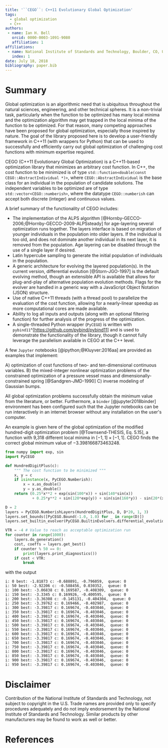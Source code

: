 ```yaml
---
title: '``CEGO``: C++11 Evolutionary Global Optimization'
tags:
  - global optimization
  - C++
authors:
 - name: Ian H. Bell
   orcid: 0000-0003-1091-9080
   affiliation: 1
affiliations:
 - name: National Institute of Standards and Technology, Boulder, CO, USA
   index: 1
date: July 18, 2018
bibliography: paper.bib
---
```


# Summary

Global optimization is an algorithmic need that is ubiquitous throughout the natural sciences, engineering, and other technical spheres.  It is a non-trivial task, particularly when the function to be optimized has many local minima and the optimization algorithm may get trapped in the local minima of the function to be optimized.  For that reason, many competing approaches have been proposed for global optimization, especially those inspired by nature.  The goal of the library proposed here is to develop a user-friendly framework in C++11 (with wrappers for Python) that can be used to successfully and efficiently carry out global optimization of challenging cost functions with minimum expertise required.

CEGO (C++11 Evolutionary Global Optimization) is a C++11-based optimization library that minimizes an arbitrary cost function.  In C++, the cost function to be minimized is of type ``std::function<double(const CEGO::AbstractIndividual *)>``, where ``CEGO::AbstractIndividual`` is the base class for an individual in the population of candidate solutions.  The independent variables to be optimized are of type ``std::vector<CEGO::numberish>``, where the datatype ``CEGO::numberish`` can accept both discrete (integer) and continuous values.

A brief summary of the functionality of CEGO includes:

* The implementation of the ALPS algorithm [@Hornby-GECCO-2006;@Hornby-GECCO-2009-ALPSsteady] for age-layering several optimization runs together.  The layers interface is based on migration of younger individuals in the population into older layers.  If the individual is too old, and does not dominate another individual in its next layer, it is removed from the population.  Age layering can be disabled through the use of a single layer if desired.
* Latin hypercube sampling to generate the initial population of individuals in the population.
* A generic architecture for evolving the layered population(s).  In the current version, differential evolution [@Storn-JGO-1997] is the default evolving method, though an extensible API is available that allows for plug-and-play of alternative population evolution methods.  Flags for the evolver are handled in a generic way with a JavaScript Object Notation (JSON) structure.
* Use of native C++11 threads (with a thread pool) to parallelize the evaluation of the cost function, allowing for a nearly-linear speedup as more computational cores are made available.
* Ability to log all inputs and outputs (along with an optional filtering function) for further analysis of the progress of the optimization.
* A single-threaded Python wrapper (``PyCEGO``) is written with ``pybind11``^[https://github.com/pybind/pybind11] and is used to demonstrate the functionality of the library, though it cannot fully leverage the parallelism available in CEGO at the C++ level.

A few ``Jupyter`` notebooks [@ipython;@Kluyver:2016aa] are provided as examples that implement:

A) optimization of cost functions of two- and ten-dimensional continuous variables.
B) the mixed-integer nonlinear optimization problems of the constrained optimization of a pressure vessel mass and dimensionally-constrained spring [@Sandgren-JMD-1990]
C) inverse modeling of Gaussian bumps.  

All global optimization problems successfully obtain the minimum value from the literature, or better.  Furthermore, a ``binder`` [@jupyter2018binder] environment has been configured such that the Jupyter notebooks can be run interactively in an internet browser without any installation on the user's computer.

An example is given here of the global optimization of the modified hundred-digit optimization problem [@Townsend-THESIS, Eq. 5.15], a function with 9,318 different local minima in $[-1,1] \times [-1,1]$.  CEGO finds the correct global minimum value of −3.398166873463248.

``` python
from numpy import exp, sin
import PyCEGO

def HundredDigitPlus(c):
    """ The cost function to be minimized """
    x, y = c
    if isinstance(x, PyCEGO.Numberish):
        x = x.as_double()
        y = y.as_double()
    return (0.25*x**2 + exp(sin(100*x)) + sin(140*sin(x)) 
            + 0.25*y**2 + sin(120*exp(y)) + sin(sin(160*y)) - sin(20*(x+y)))

D = 2
layers = PyCEGO.NumberishLayers(HundredDigitPlus, D, D*20, 1, 3)
layers.set_bounds([PyCEGO.Bound(-1.0, 1.0) for _ in range(D)])
layers.set_builtin_evolver(PyCEGO.BuiltinEvolvers.differential_evolution)

VTR = -4 # Value to reach as acceptable optimization run
for counter in range(1000):
    layers.do_generation()
    cost, coeffs = layers.get_best()
    if counter % 50 == 0:
        print(layers.print_diagnostics())
    if cost < VTR:
        break
```
with the output
```
i: 0 best: -1.81873 c: -0.688891, -0.796059,  queue: 0
i: 50 best: -2.92206 c: -0.588456, 0.030352,  queue: 0
i: 100 best: -3.06838 c: 0.169587, -0.408309,  queue: 0
i: 150 best: -3.3345 c: 0.169926, -0.400595,  queue: 0
i: 200 best: -3.36308 c: -0.145131, -0.404304,  queue: 0
i: 250 best: -3.39762 c: 0.169466, -0.402987,  queue: 0
i: 300 best: -3.39817 c: 0.169674, -0.403046,  queue: 0
i: 350 best: -3.39817 c: 0.169674, -0.403046,  queue: 0
i: 400 best: -3.39817 c: 0.169674, -0.403046,  queue: 0
i: 450 best: -3.39817 c: 0.169674, -0.403046,  queue: 0
i: 500 best: -3.39817 c: 0.169674, -0.403046,  queue: 0
i: 550 best: -3.39817 c: 0.169674, -0.403046,  queue: 0
i: 600 best: -3.39817 c: 0.169674, -0.403046,  queue: 0
i: 650 best: -3.39817 c: 0.169674, -0.403046,  queue: 0
i: 700 best: -3.39817 c: 0.169674, -0.403046,  queue: 0
i: 750 best: -3.39817 c: 0.169674, -0.403046,  queue: 0
i: 800 best: -3.39817 c: 0.169674, -0.403046,  queue: 0
i: 850 best: -3.39817 c: 0.169674, -0.403046,  queue: 0
i: 900 best: -3.39817 c: 0.169674, -0.403046,  queue: 0
i: 950 best: -3.39817 c: 0.169674, -0.403046,  queue: 0
```

# Disclaimer

Contribution of the National Institute of Standards and Technology, not subject to copyright in the U.S.  Trade names are provided only to specify procedures adequately and do not imply endorsement by the National Institute of Standards and Technology. Similar products by other manufacturers may be found to work as well or better.

# References
